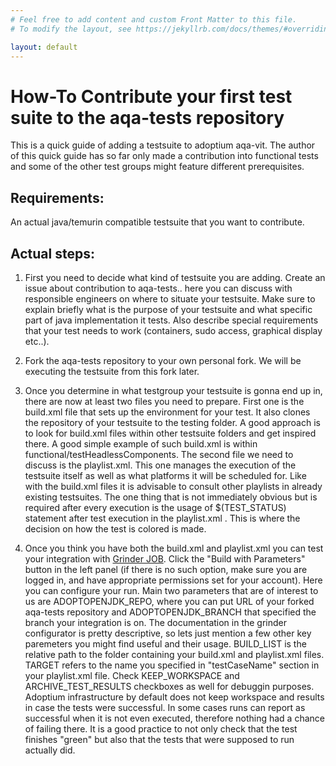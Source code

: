 ```yaml
---
# Feel free to add content and custom Front Matter to this file.
# To modify the layout, see https://jekyllrb.com/docs/themes/#overriding-theme-defaults

layout: default
---
```


# How-To Contribute your first test suite to the aqa-tests repository

This is a quick guide of adding a testsuite to adoptium aqa-vit. The author of this quick guide has so far only made a contribution into functional tests and some of the other test groups might feature different prerequisites.

## Requirements:

An actual java/temurin compatible testsuite that you want to contribute.

## Actual steps:

1. First you need to decide what kind of testsuite you are adding. Create an issue about contribution to aqa-tests.. here you can discuss with responsible engineers on where to situate your testsuite. Make sure to explain briefly what is the purpose of your testsuite and what specific part of java implementation it tests. Also describe special requirements that your test needs to work (containers, sudo access, graphical display etc..).

2. Fork the aqa-tests repository to your own personal fork. We will be executing the testsuite from this fork later.

3. Once you determine in what testgroup your testsuite is gonna end up in, there are now at least two files you need to prepare. First one is the build.xml file that sets up the environment for your test. It also clones the repository of your testsuite to the testing folder. A good approach is to look for build.xml files within other testsuite folders and get inspired there. A good simple example of such build.xml is within functional/testHeadlessComponents.
The second file we need to discuss is the playlist.xml. This one manages the execution of the testsuite itself as well as what platforms it will be scheduled for. Like with the build.xml files it is advisable to consult other playlists in already existing testsuites. The one thing that is not immediately obvious but is required after every execution is the usage of $(TEST_STATUS) statement after test execution in the playlist.xml . This is where the decision on how the test is colored is made.

4. Once you think you have both the build.xml and playlist.xml you can test your integration with [Grinder JOB](https://ci.adoptium.net/view/Test_grinder/job/Grinder/). 
Click the "Build with Parameters" button in the left panel (if there is no such option, make sure you are logged in, and have appropriate permissions set for your account).
Here you can configure your run. Main two parameters that are of interest to us are ADOPTOPENJDK_REPO, where you can put URL of your forked aqa-tests repository and ADOPTOPENJDK_BRANCH that specified the branch your integration is on.
The documentation in the grinder configurator is pretty descriptive, so lets just mention a few other key paremeters you might find useful and their usage.
BUILD_LIST is the relative path to the folder containing your build.xml and playlist.xml files.
TARGET refers to the name you specified in "testCaseName" section in your playlist.xml file.
Check KEEP_WORKSPACE and ARCHIVE_TEST_RESULTS checkboxes as well for debuggin purposes. Adoptium infrastructure by default does not keep workspace and results in case the tests were successful. In some cases runs can report as successful when it is not even executed, therefore nothing had a chance of failing there. It is a good practice to not only check that the test finishes "green" but also that the tests that were supposed to run actually did.


